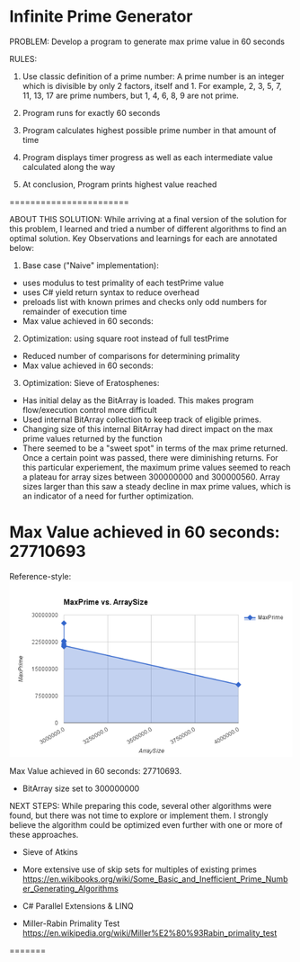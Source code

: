 ﻿# Infinite Prime Generator
PROBLEM: 
Develop a program to generate max prime value in 60 seconds

RULES: 
1. Use classic definition of a prime number: 
A prime number is an integer which is divisible by only 2 factors, itself 
 and 1. For example, 2, 3, 5, 7, 11, 13, 17 are prime numbers, but 1, 4, 6, 
 8, 9 are not prime. 

2. Program runs for exactly 60 seconds

3. Program calculates highest possible prime number in that amount of time

4. Program displays timer progress as well as each intermediate value calculated along the way

5. At conclusion, Program prints highest value reached 

=======================

ABOUT THIS SOLUTION: 
While arriving at a final version of the solution for this problem, 
I learned and tried a number of different algorithms to find an optimal solution. 
Key Observations and learnings for each are annotated below: 

1) Base case ("Naive" implementation): 
- uses modulus to test primality of each testPrime value
- uses C# yield return syntax to reduce overhead
- preloads list with known primes and checks only odd numbers for remainder of execution time
- Max value achieved in 60 seconds:  

2) Optimization: using square root instead of full testPrime
- Reduced number of comparisons for determining primality
- Max value achieved in 60 seconds:  

3) Optimization: Sieve of Eratosphenes:
- Has initial delay as the BitArray is loaded. This makes program flow/execution control more difficult
- Used internal BitArray collection to keep track of eligible primes. 
- Changing size of this internal BitArray had direct impact on the max prime values returned by the function
- There seemed to be a "sweet spot" in terms of the max prime returned. Once a certain point was passed, there were diminishing returns. 
For this particular experiement, the maximum prime values seemed to reach a plateau for array sizes between 300000000 and 300000560. 
Array sizes larger than this saw a steady decline in max prime values, which is an indicator of a need for further optimization.

Max Value achieved in 60 seconds: 27710693
=======
Reference-style: 
![alt text][chart]

[chart]: https://github.com/infomaven/InfinitePrimeGenerator/blob/master/maxPrime.png "Chart - Max Primes"

Max Value achieved in 60 seconds: 27710693. 
- BitArray size set to 300000000

NEXT STEPS: 
While preparing this code, several other algorithms were found, but there was not time to explore or implement them. 
I strongly believe the algorithm could be optimized even further with one or more of these approaches. 

- Sieve of Atkins

- More extensive use of skip sets for multiples of existing primes  
https://en.wikibooks.org/wiki/Some_Basic_and_Inefficient_Prime_Number_Generating_Algorithms

- C# Parallel Extensions & LINQ

- Miller-Rabin Primality Test
https://en.wikipedia.org/wiki/Miller%E2%80%93Rabin_primality_test

=======





